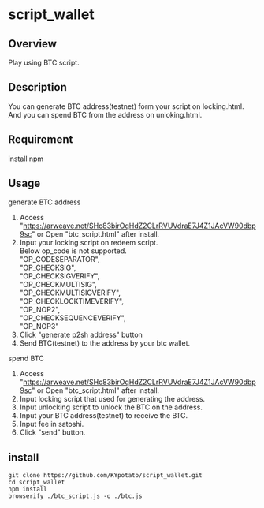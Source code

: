 # script_wallet

## Overview
Play using BTC script. 

## Description
You can generate BTC address(testnet) form your script on locking.html.  
And you can spend BTC from the address on unloking.html.

## Requirement
install npm

## Usage
generate BTC address  
1. Access "https://arweave.net/SHc83birOqHdZ2CLrRVUVdraE7J4Z1JAcVW90dbp9sc" or Open "btc_script.html" after install.  
2. Input your locking script on redeem script.  
   Below op_code is not supported.  
   "OP_CODESEPARATOR",  
   "OP_CHECKSIG",  
   "OP_CHECKSIGVERIFY",  
   "OP_CHECKMULTISIG",  
   "OP_CHECKMULTISIGVERIFY",  
   "OP_CHECKLOCKTIMEVERIFY",  
   "OP_NOP2",  
   "OP_CHECKSEQUENCEVERIFY",  
   "OP_NOP3"  
3. Click "generate p2sh address" button  
4. Send BTC(testnet) to the address by your btc wallet.  

spend BTC  
1. Access "https://arweave.net/SHc83birOqHdZ2CLrRVUVdraE7J4Z1JAcVW90dbp9sc" or Open "btc_script.html" after install.  
2. Input locking script that used for generating the address.  
3. Input unlocking script to unlock the BTC on the address.  
4. Input your BTC address(testnet) to receive the BTC.  
5. Input fee in satoshi.  
6. Click "send" button.
  
  
## install
`git clone https://github.com/KYpotato/script_wallet.git`  
`cd script_wallet`  
`npm install`  
`browserify ./btc_script.js -o ./btc.js`  
  

